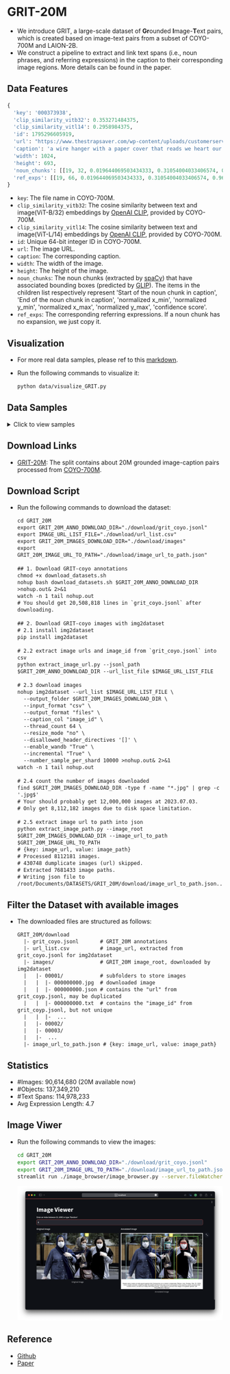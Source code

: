 # GRIT-20M

- We introduce GRIT, a large-scale dataset of **Gr**ounded **I**mage-**T**ext pairs, which is created based on image-text pairs from a subset of COYO-700M and LAION-2B.
- We construct a pipeline to extract and link text spans (i.e., noun phrases, and referring expressions) in the caption to their corresponding image regions.
More details can be found in the paper.

## Data Features

```python
{
  'key': '000373938', 
  'clip_similarity_vitb32': 0.353271484375, 
  'clip_similarity_vitl14': 0.2958984375, 
  'id': 1795296605919, 
  'url': "https://www.thestrapsaver.com/wp-content/uploads/customerservice-1.jpg", 
  'caption': 'a wire hanger with a paper cover that reads we heart our customers', 
  'width': 1024, 
  'height': 693, 
  'noun_chunks': [[19, 32, 0.019644069503434333, 0.31054004033406574, 0.9622142865754519, 0.9603442351023356, 0.79298526], [0, 13, 0.019422357885505368, 0.027634161214033764, 0.9593302408854166, 0.969467560450236, 0.67520964]], 
  'ref_exps': [[19, 66, 0.019644069503434333, 0.31054004033406574, 0.9622142865754519, 0.9603442351023356, 0.79298526], [0, 66, 0.019422357885505368, 0.027634161214033764, 0.9593302408854166, 0.969467560450236, 0.67520964]]
}

```
- `key`: The file name in COYO-700M.
- `clip_similarity_vitb32`: The cosine similarity between text and image(ViT-B/32) embeddings by [OpenAI CLIP](https://github.com/openai/CLIP), provided by COYO-700M.
- `clip_similarity_vitl14`: The cosine similarity between text and image(ViT-L/14) embeddings by [OpenAI CLIP](https://github.com/openai/CLIP), provided by COYO-700M.
- `id`: Unique 64-bit integer ID in COYO-700M.
- `url`: The image URL.
- `caption`: The corresponding caption.
- `width`: The width of the image.
- `height`: The height of the image.
- `noun_chunks`: The noun chunks (extracted by [spaCy](https://spacy.io/)) that have associated bounding boxes (predicted by [GLIP](https://github.com/microsoft/GLIP)). The items in the children list respectively represent 'Start of the noun chunk in caption', 'End of the noun chunk in caption', 'normalized x_min', 'normalized y_min', 'normalized x_max', 'normalized y_max', 'confidence score'.
- `ref_exps`: The corresponding referring expressions. If a noun chunk has no expansion, we just copy it. 

## Visualization

- For more real data samples, please ref to this [markdown](./data_samples.md).


- Run the following commands to visualize it:
  ```bash
  python data/visualize_GRIT.py
  ```

## Data Samples

<details>
<summary>Click to view samples</summary>

<div style="display: flex; flex-wrap: wrap;">
  <div style="flex: 50%;">
    <img src="../Examples/GRIT_20M/GRIT_0.png" alt="example0" style="width: 100%;">
    <img src="../Examples/GRIT_20M/GRIT_1.png" alt="example1" style="width: 100%;">
  </div>
  <div style="flex: 50%;">
    <img src="../Examples/GRIT_20M/GRIT_2.png" alt="example2" style="width: 100%;">
    <img src="../Examples/GRIT_20M/GRIT_3.png" alt="example3" style="width: 100%;">
  </div>
</div>

</details>


## Download Links

- [GRIT-20M](https://conversationhub.blob.core.windows.net/beit-share-public/kosmos-2/data/GRIT_coyo.jsonl?sv=2021-10-04&st=2023-06-08T11%3A16%3A02Z&se=2033-06-09T11%3A16%3A00Z&sr=c&sp=r&sig=N4pfCVmSeq4L4tS8QbrFVsX6f6q844eft8xSuXdxU48%3D): The split contains about 20M grounded image-caption pairs processed from [COYO-700M](https://huggingface.co/datasets/kakaobrain/coyo-700m).

## Download Script

- Run the following commands to download the dataset:
  ```shell
  cd GRIT_20M  
  export GRIT_20M_ANNO_DOWNLOAD_DIR="./download/grit_coyo.jsonl"
  export IMAGE_URL_LIST_FILE="./download/url_list.csv"
  export GRIT_20M_IMAGES_DOWNLOAD_DIR="./download/images"
  export GRIT_20M_IMAGE_URL_TO_PATH="./download/image_url_to_path.json"

  ## 1. Download GRIT-coyo annotations
  chmod +x download_datasets.sh
  nohup bash download_datasets.sh $GRIT_20M_ANNO_DOWNLOAD_DIR >nohup.out& 2>&1
  watch -n 1 tail nohup.out
  # You should get 20,508,818 lines in `grit_coyo.jsonl` after downloading.

  ## 2. Download GRIT-coyo images with img2dataset
  # 2.1 install img2dataset
  pip install img2dataset
  
  # 2.2 extract image urls and image_id from `grit_coyo.jsonl` into csv
  python extract_image_url.py --jsonl_path $GRIT_20M_ANNO_DOWNLOAD_DIR --url_list_file $IMAGE_URL_LIST_FILE  
  
  # 2.3 download images
  nohup img2dataset --url_list $IMAGE_URL_LIST_FILE \
    --output_folder $GRIT_20M_IMAGES_DOWNLOAD_DIR \
    --input_format "csv" \
    --output_format "files" \
    --caption_col "image_id" \
    --thread_count 64 \
    --resize_mode "no" \
    --disallowed_header_directives '[]' \
    --enable_wandb "True" \
    --incremental "True" \
    --number_sample_per_shard 10000 >nohup.out& 2>&1
  watch -n 1 tail nohup.out
  
  # 2.4 count the number of images downloaded
  find $GRIT_20M_IMAGES_DOWNLOAD_DIR -type f -name "*.jpg" | grep -c '.jpg$'
  # Your should probably get 12,000,000 images at 2023.07.03.
  # Only get 8,112,182 images due to disk space limitation.

  # 2.5 extract image url to path into json
  python extract_image_path.py --image_root $GRIT_20M_IMAGES_DOWNLOAD_DIR --image_url_to_path $GRIT_20M_IMAGE_URL_TO_PATH
  # {key: image_url, value: image_path}
  # Processed 8112181 images.
  # 430748 dumplicate images (url) skipped.
  # Extracted 7681433 image paths.
  # Writing json file to /root/Documents/DATASETS/GRIT_20M/download/image_url_to_path.json...
  ```

## Filter the Dataset with available images

- The downloaded files are structured as follows:

    ```
    GRIT_20M/download
      |- grit_coyo.jsonl       # GRIT_20M annotations
      |- url_list.csv          # image_url, extracted from grit_coyo.jsonl for img2dataset
      |- images/               # GRIT_20M image_root, downloaded by img2dataset
      |   |- 00001/            # subfolders to store images
      |   |  |- 000000000.jpg  # downloaded image
      |   |  |- 000000000.json # contains the "url" from grit_coyp.jsonl, may be duplicated
      |   |  |- 000000000.txt  # contains the "image_id" from grit_coyp.jsonl, but not unique
      |   |  |-  ...
      |   |- 00002/
      |   |- 00003/
      |   |-  ...  
      |- image_url_to_path.json # {key: image_url, value: image_path}                  
    ```

## Statistics

- #Images: 90,614,680 (20M available now)
- #Objects: 137,349,210
- #Text Spans: 114,978,233
- Avg Expression Length: 4.7

## Image Viwer

- Run the following commands to view the images:

  ```bash
  cd GRIT_20M  
  export GRIT_20M_ANNO_DOWNLOAD_DIR="./download/grit_coyo.jsonl"
  export GRIT_20M_IMAGE_URL_TO_PATH="./download/image_url_to_path.json"
  streamlit run ./image_browser/image_browser.py --server.fileWatcherType none -- --path_to_ann $GRIT_20M_ANNO_DOWNLOAD_DIR --image_url_to_path $GRIT_20M_IMAGE_URL_TO_PATH --tmp_dir ./tmp --sample_num 1000
  ```

  ![image_browser](./image_browser/image_browser.png)

## Reference

- [Github](https://github.com/microsoft/unilm/tree/master/kosmos-2#GRIT-large-scale-training-corpus-of-grounded-image-text-pairs)
- [Paper](https://github.com/microsoft/unilm/tree/master/kosmos-2#GRIT-large-scale-training-corpus-of-grounded-image-text-pairs)